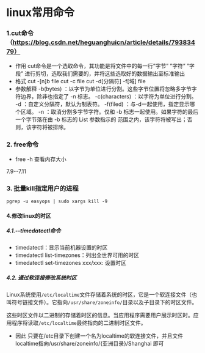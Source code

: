 # linux常用命令

### 1.cut命令（https://blog.csdn.net/heguanghuicn/article/details/79383479）

- 作用
  cut命令是一个选取命令，其功能是将文件中的每一行”字节” ”字符” ”字段” 进行剪切，选取我们需要的，并将这些选取好的数据输出至标准输出
- 格式
  cut -[n]b file 
  cut -c file 
  cut -d[分隔符] -f[域] file
- 参数解释
  -b(bytes) ：以字节为单位进行分割。这些字节位置将忽略多字节字符边界，除非也指定了 -n 标志。 
  -c(characters) ：以字符为单位进行分割。 
  -d ：自定义分隔符，默认为制表符。 
  -f(filed) ：与-d一起使用，指定显示哪个区域。 
  -n ：取消分割多字节字符。仅和 -b 标志一起使用。如果字符的最后一个字节落在由 -b 标志的 List 参数指示的
  范围之内，该字符将被写出；否则，该字符将被排除。

### 2. free命令

- free -h 查看内存大小

7.9--7.11

### 3. 批量kill指定用户的进程

```shell
pgrep -u easyops | sudo xargs kill -9
```

#### 4.修改linux的时区

#####  4.1.--timedatectl命令

- timedatectl：显示当前机器设置的时区
- timedatectl list-timezones：列出全世界可用的时区
- timedatectl set-timezones xxx/xxx: 设置时区 

#####  4.2. 通过软连接修改系统时区

Linux系统使用`/etc/localtime`文件存储着系统的时区，它是一个软连接文件（也叫符号链接文件）。它指向`/usr/share/zoneinfo/`目录以及子目录下的时区文件。

这些时区文件以二进制的存储着时区的信息。当应用程序需要用户展示时区时。应用程序将读取`/etc/localtime`最终指向的二进制时区文件。

- 因此 只要在/etc目录下创建一个名为localtime的软连接文件，并且文件localtime指向/usr/share/zoneinfo/{亚洲目录}/Shanghai 即可

